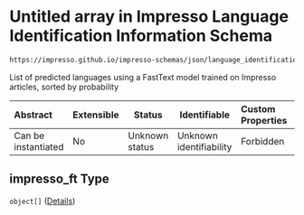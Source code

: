 # Untitled array in Impresso Language Identification Information Schema

```txt
https://impresso.github.io/impresso-schemas/json/language_identification/language_identification.schema.json#/properties/impresso_ft
```

List of predicted languages using a FastText model trained on Impresso articles, sorted by probability


| Abstract            | Extensible | Status         | Identifiable            | Custom Properties | Additional Properties | Access Restrictions | Defined In                                                                                                 |
| :------------------ | ---------- | -------------- | ----------------------- | :---------------- | --------------------- | ------------------- | ---------------------------------------------------------------------------------------------------------- |
| Can be instantiated | No         | Unknown status | Unknown identifiability | Forbidden         | Allowed               | none                | [language_identification.schema.json\*](../out/language_identification.schema.json "open original schema") |

## impresso_ft Type

`object[]` ([Details](language_identification-definitions-lid.md))
